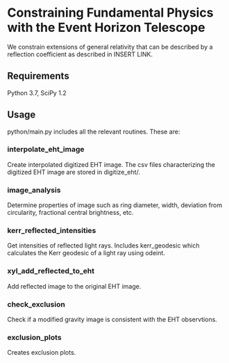 # Constraining Fundamental Physics with the Event Horizon Telescope

We constrain extensions of general relativity that can be described by a
reflection coefficient as described in INSERT LINK.

## Requirements

Python 3.7, SciPy 1.2

## Usage

python/main.py includes all the relevant routines. These are:

### interpolate_eht_image 
Create interpolated digitized EHT image. The csv
files characterizing the digitized EHT image are stored in digitize_eht/.

### image_analysis
Determine properties of image such as ring diameter, width,
deviation from circularity, fractional central brightness, etc.

### kerr_reflected_intensities
Get intensities of reflected light rays.
Includes kerr_geodesic which calculates the Kerr geodesic of a light ray
using odeint.

### xyI_add_reflected_to_eht
Add reflected image to the original EHT image.

### check_exclusion
Check if a modified gravity image is consistent with the
EHT observtions.

### exclusion_plots
Creates exclusion plots.



